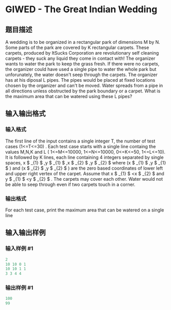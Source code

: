 # GIWED - The Great Indian Wedding

## 题目描述

 A wedding is to be organized in a rectangular park of dimensions M by N. Some parts of the park are covered by K rectangular carpets. These carpets, produced by ItSucks Corporation are revolutionary self cleaning carpets - they suck any liquid they come in contact with! The organizer wants to water the park to keep the grass fresh. If there were no carpets, the organizer could have used a single pipe to water the whole park but unforunately, the water doesn't seep through the carpets. The organizer has at his diposal L pipes. The pipes would be placed at fixed locations chosen by the organizer and can't be moved. Water spreads from a pipe in all directions unless obstructed by the park boundary or a carpet. What is the maximum area that can be watered using these L pipes?

## 输入输出格式

### 输入格式

 The first line of the input contains a single integer T, the number of test cases (1<=T<=30) . Each test case starts with a single line containg the values M,N,K and L ( 1<=M<=10000, 1<=N<=10000, 0<=K<=50, 1<=L<=10). It is followed by K lines, each line containing 4 integers separated by single spaces, x $ _{1} $ ,y $ _{1} $ ,x $ _{2} $ ,y $ _{2} $ where (x $ _{1} $ ,y $ _{1} $ ) and (x $ _{2} $ ,y $ _{2} $ ) are the zero based coordinates of lower left and upper right vertex of the carpet. Assume that x $ _{1} $ <x $ _{2} $ and y $ _{1} $ <y $ _{2} $ . The carpets may cover each other. Water would not be able to seep through even if two carpets touch in a corner.

### 输出格式

 For each test case, print the maximum area that can be watered on a single line

## 输入输出样例

### 输入样例 #1

```cpp
2
10 10 0 1
10 10 1 1
3 3 4 4
```


### 输出样例 #1

```cpp
100
99
```


